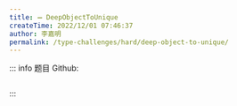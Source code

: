 ```yaml
---
title: ➖ DeepObjectToUnique
createTime: 2022/12/01 07:46:37
author: 李嘉明
permalink: /type-challenges/hard/deep-object-to-unique/
---
```


::: info 题目
Github: []()

```ts

```

:::
